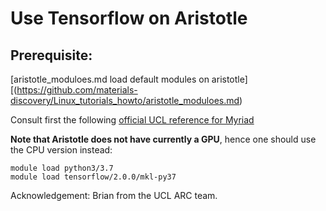 # Use Tensorflow on Aristotle 

## Prerequisite: 
[aristotle_moduloes.md load default modules on aristotle][(https://github.com/materials-discovery/Linux_tutorials_howto/aristotle_moduloes.md)

Consult first the following [official UCL reference for Myriad](https://www.rc.ucl.ac.uk/docs/Clusters/Myriad/#tensorflow)


**Note that Aristotle does not have currently a GPU**, hence one should use the CPU version instead:

```
module load python3/3.7
module load tensorflow/2.0.0/mkl-py37

```

Acknowledgement: Brian from the UCL ARC team. 
